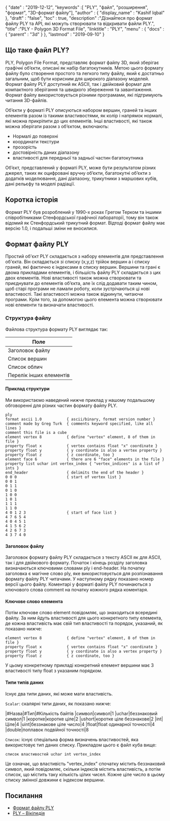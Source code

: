 {
  "date" : "2019-12-12",
  "keywords" :[ "PLY", "файл", "розширення", "формат", "3D-формат файлу"],
  "author" : {
    "display_name" : "Kashif Iqbal"
},
  "draft" : "false",
  "toc" : true,
  "description" :"Дізнайтеся про формат файлу PLY та API, які можуть створювати та відкривати файли PLY.",
  "title" :"PLY - Polygon 3D Format File",
  "linktitle" : "PLY",
  "menu" : {
    "docs" : {
      "parent" : "3d"
}
},
  "lastmod" : "2019-09-10"
}

## Що таке файл PLY?

PLY, Polygon File Format, представляє формат файлу 3D, який зберігає графічні об’єкти, описані як набір багатокутників. Метою цього формату файлу було створення простого та легкого типу файлу, який є достатньо загальним, щоб бути корисним для широкого діапазону моделей. Формат файлу PLY доступний як ASCII, так і двійковий формат для компактного зберігання та швидкого збереження та завантаження. Формат файлу використовується різними програмами, які підтримують читання 3D-файлів.

Об’єкти у форматі PLY описуються набором вершин, граней та інших елементів разом із такими властивостями, як колір і напрямок нормалі, які можна прикріпити до цих елементів. Інші властивості, які також можна зберігати разом з об’єктом, включають:

* Нормалі до поверхні
* координати текстури
* прозорість
* достовірність даних діапазону
* властивості для передньої та задньої частин багатокутника

Об’єкт, представлений у форматі PLY, може бути результатом різних джерел, таких як оцифровані вручну об’єкти, багатокутні об’єкти з додатків моделювання, дані діапазону, трикутники з маршових кубів, дані рельєфу та моделі радіації.

## Коротка історія

Формат PLY був розроблений у 1990-х роках Грегом Терком та іншими співробітниками Стенфордської графічної лабораторії, тому він також відомий як Стенфордський трикутний формат. Відтоді формат файлу має версію 1.0, і подальші зміни не вносилися.

## Формат файлу PLY

Простий об'єкт PLY складається з набору елементів для представлення об'єкта. Він складається зі списку (x,y,z) трійок вершин a і списку граней, які фактично є індексами в списку вершин. Вершини та грані є двома прикладами елементів, і більшість файлу PLY складається з цих двох елементів. Нові властивості також можна створювати та приєднувати до елементів об’єкта, але їх слід додавати таким чином, щоб старі програми не ламали роботу, коли зустрічаються ці нові властивості. Такі властивості можна також відкинути, читаючи програми. Крім того, за допомогою цього елемента можна створювати нові елементи та визначати властивості.

### Структура файлу

Файлова структура формату PLY виглядає так:

|Поле
---|
|Заголовок файлу
|Список вершин
|Список облич
|Перелік інших елементів

#### Приклад структури

Ми використаємо наведений нижче приклад у нашому подальшому обговоренні для різних частин формату файлу PLY.

```
ply
format ascii 1.0           { ascii/binary, format version number }
comment made by Greg Turk  { comments keyword specified, like all lines }
comment this file is a cube
element vertex 8           { define "vertex" element, 8 of them in file }
property float x           { vertex contains float "x" coordinate }
property float y           { y coordinate is also a vertex property }
property float z           { z coordinate, too }
element face 6             { there are 6 "face" elements in the file }
property list uchar int vertex_index { "vertex_indices" is a list of ints }
end_header                 { delimits the end of the header }
0 0 0                      { start of vertex list }
0 0 1
0 1 1
0 1 0
1 0 0
1 0 1
1 1 1
1 1 0
4 0 1 2 3                  { start of face list }
4 7 6 5 4
4 0 4 5 1
4 1 5 6 2
4 2 6 7 3
4 3 7 4 0
```

#### Заголовок файлу

Заголовок формату файлу PLY складається з тексту ASCII як для ASCII, так і для двійкового формату. Початок і кінець розділу заголовка визначаються ключовими словами ply і end-header. На початку заголовка є магічне слово ply, яке використовується для розпізнавання формату файлу PLY читачами. У наступному рядку показано номер версії цього файлу. Коментарі у форматі файлу PLY починаються з ключового слова comment на початку кожного рядка коментаря.

#### Ключове слово елемента

Потім ключове слово element повідомляє, що знаходиться всередині файлу. За ним йдуть властивості для цього конкретного типу елемента, де кожна властивість має свій тип властивості та порядок, указаний, як показано нижче:

```
element vertex 8           { define "vertex" element, 8 of them in file }
property float x           { vertex contains float "x" coordinate }
property float y           { y coordinate is also a vertex property }
property float z           { z coordinate, too }
```

У цьому конкретному прикладі конкретний елемент вершини має 3 властивості типу float з указаним порядком.

#### Типи типів даних

Існує два типи даних, які може мати властивість.

`Scalar`: скалярні типи даних, як показано нижче:

|#Назва|#Тип|#Кількість байтів
|символ|символ|1
|uchar|беззнаковий символ|1
|коротке|коротке ціле|2
|ushort|коротке ціле беззнакове|2
|int|Ціле|4
|uint|беззнакове ціле число|4
|float|float одинарної точності|4
|double|поплавок подвійної точності|8

`Список`: існує спеціальна форма визначень властивостей, яка використовує тип даних списку. Прикладом цього є файл куба вище:

`список властивостей uchar int vertex_index`

Це означає, що властивість "vertex_index" спочатку містить беззнаковий символ, який повідомляє, скільки індексів містить властивість, а потім список, що містить таку кількість цілих чисел. Кожне ціле число в цьому списку змінної довжини є індексом вершини.

## Посилання ##

* [Формат файлу PLY](http://paulbourke.net/dataformats/ply/)
* [PLY – Вікіпедія](https://en.wikipedia.org/wiki/PLY_(file_format))

